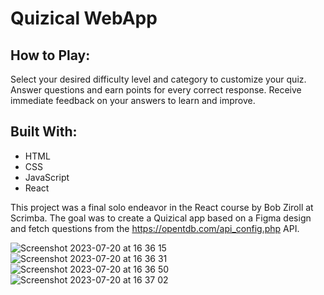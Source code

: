 # Quizical WebApp


## How to Play:

Select your desired difficulty level and category to customize your quiz.
Answer questions and earn points for every correct response.
Receive immediate feedback on your answers to learn and improve.

## Built With:

- HTML
- CSS
- JavaScript
- React

This project was a final solo endeavor in the React course by Bob Ziroll at Scrimba. The goal was to create a Quizical app based on a Figma design and fetch questions from the https://opentdb.com/api_config.php API.

![Screenshot 2023-07-20 at 16 36 15](https://github.com/bukke101/quizzical-solo-React/assets/64977921/f01065c7-2fce-4a98-8149-0c5329887473)
![Screenshot 2023-07-20 at 16 36 31](https://github.com/bukke101/quizzical-solo-React/assets/64977921/69f409f9-1d81-490d-9b59-5c47471696b6)
![Screenshot 2023-07-20 at 16 36 50](https://github.com/bukke101/quizzical-solo-React/assets/64977921/33d1ab26-3b42-4e39-9126-39f71c5bcec4)
![Screenshot 2023-07-20 at 16 37 02](https://github.com/bukke101/quizzical-solo-React/assets/64977921/a63c12f1-8971-4d8a-adf3-0712fbd7f873)



